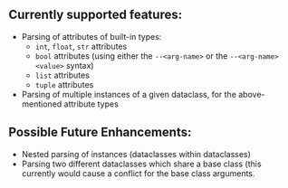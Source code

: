## Currently supported features:
* Parsing of attributes of built-in types: 
    * `int`, `float`, `str` attributes
    * `bool` attributes (using either the `--<arg-name>` or the `--<arg-name> <value>` syntax)
    * `list` attributes
    * `tuple` attributes
* Parsing of multiple instances of a given dataclass, for the above-mentioned attribute types

## Possible Future Enhancements: 
* Nested parsing of instances (dataclasses within dataclasses)
* Parsing two different dataclasses which share a base class (this currently would cause a conflict for the base class arguments.